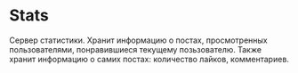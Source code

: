 # Stats
Сервер статистики. Хранит информацию о постах, просмотренных пользователями, понравившиеся текущему позьзователю. Также хранит информацию о самих постах: количество лайков, комментариев.
